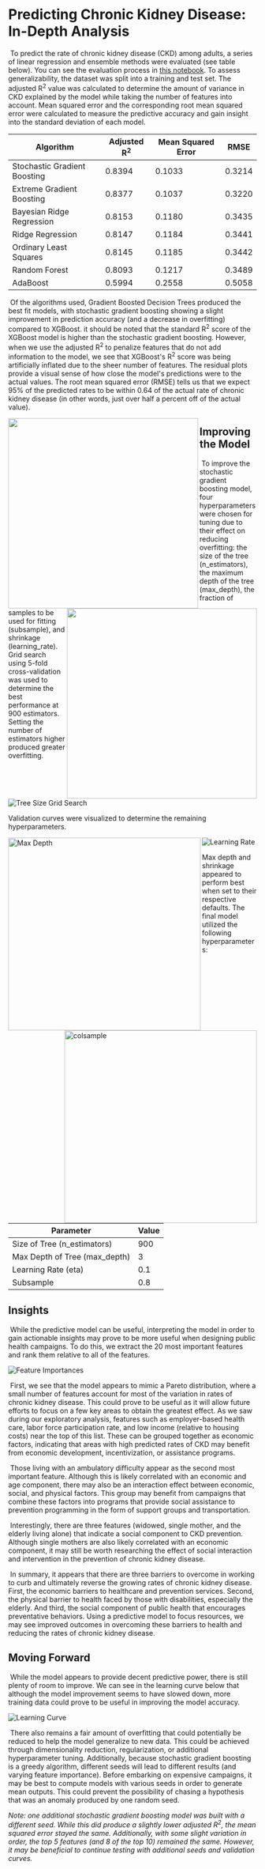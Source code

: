 # Predicting Chronic Kidney Disease: In-Depth Analysis

​	To predict the rate of chronic kidney disease (CKD) among adults, a series of linear regression and ensemble methods were evaluated (see table below). You can see the evaluation process in [this notebook](regression_analysis_predicting_chronic_disease.ipynb). To assess generalizability, the dataset was split into a training and test set. The adjusted R<sup>2</sup> value was calculated to determine the amount of variance in CKD explained by the model while taking the number of features into account. Mean squared error and the corresponding root mean squared error were calculated to measure the predictive accuracy and gain insight into the standard deviation of each model.

| Algorithm                    | Adjusted R<sup>2</sup> | Mean Squared Error | RMSE   |
| ---------------------------- | ---------------------- | ------------------ | ------ |
| Stochastic Gradient Boosting | 0.8394                 | 0.1033             | 0.3214 |
| Extreme Gradient Boosting    | 0.8377                 | 0.1037             | 0.3220 |
| Bayesian Ridge Regression    | 0.8153                 | 0.1180             | 0.3435 |
| Ridge Regression             | 0.8147                 | 0.1184             | 0.3441 |
| Ordinary Least Squares       | 0.8145                 | 0.1185             | 0.3442 |
| Random Forest                | 0.8093                 | 0.1217             | 0.3489 |
| AdaBoost                     | 0.5994                 | 0.2558             | 0.5058 |

​	Of the algorithms used, Gradient Boosted Decision Trees produced the best fit models, with stochastic gradient boosting showing a slight improvement in prediction accuracy (and a decrease in overfitting) compared to XGBoost. it should be noted that the standard R<sup>2</sup> score of the XGBoost model is higher than the stochastic gradient boosting. However, when we use the adjusted R<sup>2</sup> to penalize features that do not add information to the model, we see that XGBoost's R<sup>2</sup> score was being artificially inflated due to the sheer number of features. The residual plots provide a visual sense of how close the model's predictions were to the actual values. The root mean squared error (RMSE) tells us that we expect 95% of the predicted rates to be within 0.64 of the actual rate of chronic kidney disease (in other words, just over half a percent off of the actual value).

<img src='img\GBR_residual_plot.png' width=385 align='left'/><img src='img/xgb_residuals.png' width=385 align='right'/>



## Improving the Model

​	To improve the stochastic gradient boosting model, four hyperparameters were chosen for tuning due to their effect on reducing overfitting: the size of the tree (n_estimators), the maximum depth of the tree (max_depth), the fraction of samples to be used for fitting (subsample), and shrinkage (learning_rate). Grid search using 5-fold cross-validation was used to determine the best performance at 900 estimators. Setting the number of estimators higher produced greater overfitting. 

![Tree Size Grid Search](img/gb_n_estimators.png)

Validation curves were visualized to determine the remaining hyperparameters. 

<img src="img/GBR_maxdepth.png" alt="Max Depth" width="390" align="left" /> <img src="img/gb_subsample.png" alt="colsample" width="390" align="right"/>

![Learning Rate](img/gbr_learning_rate.png)

Max depth and shrinkage appeared to perform best when set to their respective defaults. The final model utilized the following hyperparameters:

| Parameter                     | Value |
| ----------------------------- | ----- |
| Size of Tree (n_estimators)   | 900   |
| Max Depth of Tree (max_depth) | 3     |
| Learning Rate (eta)           | 0.1   |
| Subsample                     | 0.8   |



## Insights

​	While the predictive model can be useful, interpreting the model in order to gain actionable insights may prove to be more useful when designing public health campaigns. To do this, we extract the 20 most important features and rank them relative to all of the features.

![Feature Importances](img/GBR_feature_importance.png)

​	First, we see that the model appears to mimic a Pareto distribution, where a small number of features account for most of the variation in rates of chronic kidney disease. This could prove to be useful as it will allow future efforts to focus on a few key areas to obtain the greatest effect.  As we saw during our exploratory analysis, features such as employer-based health care, labor force participation rate, and low income (relative to housing costs) near the top of this list. These can be grouped together as economic factors, indicating that areas with high predicted rates of CKD may benefit from economic development, incentivization, or assistance programs.

​	Those living with an ambulatory difficulty appear as the second most important feature. Although this is likely correlated with an economic and age component, there may also be an interaction effect between economic, social, and physical factors. This group may benefit from campaigns that combine these factors into programs that provide social assistance to prevention programming in the form of support groups and transportation. 

​	Interestingly, there are three features (widowed, single mother, and the elderly living alone) that indicate a social component to CKD prevention. Although single mothers are also likely correlated with an economic component, it may still be worth researching the effect of social interaction and intervention in the prevention of chronic kidney disease. 

​	In summary, it appears that there are three barriers to overcome in working to curb and ultimately reverse the growing rates of chronic kidney disease. First, the economic barriers to healthcare and prevention services. Second, the physical barrier to health faced by those with disabilities, especially the elderly. And third, the social component of public health that encourages preventative behaviors. Using a predictive model to focus resources, we may see improved outcomes in overcoming these barriers to health and reducing the rates of chronic kidney disease.

## Moving Forward

​	While the model appears to provide decent predictive power, there is still plenty of room to improve. We can see in the learning curve below that although the model improvement seems to have slowed down, more training data could prove to be useful in improving the model accuracy. 

![Learning Curve](img/gbr_learning_curve.png)

​	There also remains a fair amount of overfitting that could potentially be reduced to help the model generalize to new data. This could be achieved through dimensionality reduction, regularization, or additional hyperparameter tuning. Additionally, because stochastic gradient boosting is a greedy algorithm, different seeds will lead to different results (and varying feature importance). Before embarking on expensive campaigns, it may be best to compute models with various seeds in order to generate mean outputs. This could prevent the possibility of chasing a hypothesis that was an anomaly produced by one random seed. 

*Note: one additional stochastic gradient boosting model was built with a different seed. While this did produce a slightly lower adjusted R<sup>2</sup>, the mean squared error stayed the same. Additionally, with some slight variation in order, the top 5 features (and 8 of the top 10) remained the same. However, it may be beneficial to continue testing with additional seeds and validation curves.*